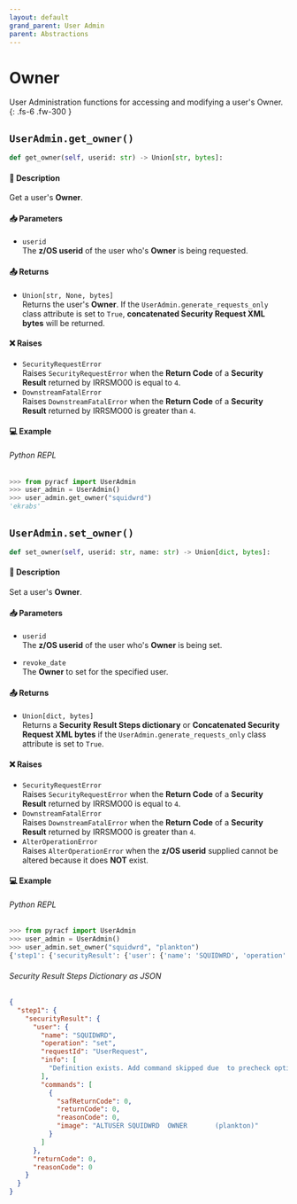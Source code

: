 ```yaml
---
layout: default
grand_parent: User Admin
parent: Abstractions
---
```


# Owner

User Administration functions for accessing and modifying a user's Owner. 
{: .fs-6 .fw-300 }

## `UserAdmin.get_owner()`

```python
def get_owner(self, userid: str) -> Union[str, bytes]:
```

#### 📄 Description

Get a user's **Owner**.

#### 📥 Parameters
* `userid`<br>
  The **z/OS userid** of the user who's **Owner** is being requested.

#### 📤 Returns
* `Union[str, None, bytes]`<br>
  Returns the user's **Owner**. If the `UserAdmin.generate_requests_only` class attribute is set to `True`, **concatenated Security Request XML bytes** will be returned.

#### ❌ Raises
* `SecurityRequestError`<br>
  Raises `SecurityRequestError` when the **Return Code** of a **Security Result** returned by IRRSMO00 is equal to `4`.
* `DownstreamFatalError`<br>
  Raises `DownstreamFatalError` when the **Return Code** of a **Security Result** returned by IRRSMO00 is greater than `4`.

#### 💻 Example

###### Python REPL
```python
>>> from pyracf import UserAdmin
>>> user_admin = UserAdmin()
>>> user_admin.get_owner("squidwrd")
'ekrabs'
```

## `UserAdmin.set_owner()`

```python
def set_owner(self, userid: str, name: str) -> Union[dict, bytes]:
```

#### 📄 Description

Set a user's **Owner**.

#### 📥 Parameters
* `userid`<br>
  The **z/OS userid** of the user who's **Owner** is being set.

* `revoke_date`<br>
  The **Owner** to set for the specified user.

#### 📤 Returns
* `Union[dict, bytes]`<br>
  Returns a **Security Result Steps dictionary** or **Concatenated Security Request XML bytes** if the `UserAdmin.generate_requests_only` class attribute is set to `True`.

#### ❌ Raises
* `SecurityRequestError`<br>
  Raises `SecurityRequestError` when the **Return Code** of a **Security Result** returned by IRRSMO00 is equal to `4`.
* `DownstreamFatalError`<br>
  Raises `DownstreamFatalError` when the **Return Code** of a **Security Result** returned by IRRSMO00 is greater than `4`.
* `AlterOperationError`<br>
  Raises `AlterOperationError` when the **z/OS userid** supplied cannot be altered because it does **NOT** exist.

#### 💻 Example

###### Python REPL
```python
>>> from pyracf import UserAdmin
>>> user_admin = UserAdmin()
>>> user_admin.set_owner("squidwrd", "plankton")
{'step1': {'securityResult': {'user': {'name': 'SQUIDWRD', 'operation': 'set', 'requestId': 'UserRequest', 'info': ['Definition exists. Add command skipped due  to precheck option'], 'commands': [{'safReturnCode': 0, 'returnCode': 0, 'reasonCode': 0, 'image': 'ALTUSER SQUIDWRD  OWNER       (plankton)'}]}, 'returnCode': 0, 'reasonCode': 0, 'runningUserid': 'testuser'}}}
```

###### Security Result Steps Dictionary as JSON
```json
{
  "step1": {
    "securityResult": {
      "user": {
        "name": "SQUIDWRD",
        "operation": "set",
        "requestId": "UserRequest",
        "info": [
          "Definition exists. Add command skipped due  to precheck option"
        ],
        "commands": [
          {
            "safReturnCode": 0,
            "returnCode": 0,
            "reasonCode": 0,
            "image": "ALTUSER SQUIDWRD  OWNER       (plankton)"
          }
        ]
      },
      "returnCode": 0,
      "reasonCode": 0
    }
  }
}
```